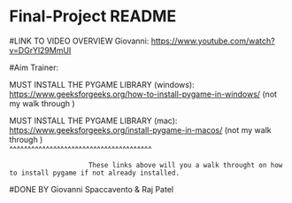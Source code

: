 # Final-Project README
#LINK TO VIDEO OVERVIEW Giovanni: 
https://www.youtube.com/watch?v=DGrYl29MmUI


#Aim Trainer:

MUST INSTALL THE PYGAME LIBRARY (windows): https://www.geeksforgeeks.org/how-to-install-pygame-in-windows/  (not my walk through ) 



MUST INSTALL THE PYGAME LIBRARY (mac): https://www.geeksforgeeks.org/install-pygame-in-macos/   (not my walk through )                                        
                                          ^^^^^^^^^^^^^^^^^^^^^^^^^^^^^^^^^^^^^^^
                        
                        
                        
                        
                        
                        These links above will you a walk throught on how to install pygame if not already installed.





#DONE BY
Giovanni Spaccavento &
Raj Patel
